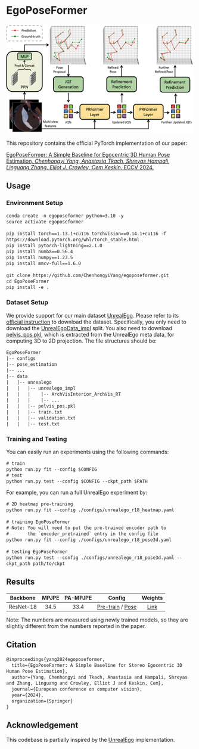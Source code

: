 # EgoPoseFormer
<p align="center">
<img src="assets/network.png" style="width:960px;"/>
</p>

This repository contains the official PyTorch implementation of our paper:

[EgoPoseFormer: A Simple Baseline for Egocentric 3D Human Pose Estimation, *Chenhongyi Yang*, *Anastasia Tkach*, *Shreyas Hampali*, *Linguang Zhang*, *Elliot J. Crowley*, *Cem Keskin*. ECCV 2024.](https://www.ecva.net/papers/eccv_2024/papers_ECCV/papers/07241.pdf)


## Usage

### Environment Setup
```shell
conda create -n egoposeformer python=3.10 -y
source activate egoposeformer

pip install torch==1.13.1+cu116 torchvision==0.14.1+cu116 -f https://download.pytorch.org/whl/torch_stable.html
pip install pytorch-lightning==2.1.0 
pip install numba==0.56.4
pip install numpy==1.23.5
pip install mmcv-full==1.6.0

git clone https://github.com/ChenhongyiYang/egoposeformer.git
cd EgoPoseFormer
pip install -e .
```

### Dataset Setup
We provide support for our main dataset [UnrealEgo](https://github.com/hiroyasuakada/UnrealEgo). Please refer to its [official instruction](https://4dqv.mpi-inf.mpg.de/UnrealEgo/) to download the dataset. Specifically, you only need to download the [UnrealEgoData_impl](https://drive.google.com/drive/folders/12SIG2yxQpRVwgY5ZPo-8AAn5L8n84XMc) split. You also need to download [pelvis_pos.pkl](https://drive.google.com/file/d/11ADVL-DxWYGnLy0V9ogBT1RGkqe4CRCn/view?usp=sharing), which is extracted from the UnrealEgo meta data, for computing 3D to 2D projection.  The file structures should be:
```
EgoPoseFormer
|-- configs
|-- pose_estimation
|-- ...
|-- data
|   |-- unrealego
|   |   |-- unrealego_impl
|   |   |    |-- ArchVisInterior_ArchVis_RT
|   |   |    |-- ...
|   |   |-- pelvis_pos.pkl
|   |   |-- train.txt
|   |   |-- validation.txt
|   |   |-- test.txt  
```

### Training and Testing
You can easily run an experiments using the following commands:
```shell
# train
python run.py fit --config $CONFIG
# test
python run.py test --config $CONFIG --ckpt_path $PATH
```
For example, you can run a full UnrealEgo experiment by:
```shell
# 2D heatmap pre-training
python run.py fit --config ./configs/unrealego_r18_heatmap.yaml

# training EgoPoseFormer
# Note: You will need to put the pre-trained encoder path to 
#       the `encoder_pretrained` entry in the config file
python run.py fit --config ./configs/unrealego_r18_pose3d.yaml

# testing EgoPoseFormer
python run.py test --config ./configs/unrealego_r18_pose3d.yaml --ckpt_path path/to/ckpt
```

## Results
| Backbone  | MPJPE | PA-MPJPE |                                                                                         Config                                                                                          | Weights  |
|:---------:|:-----:|:--------:|:---------------------------------------------------------------------------------------------------------------------------------------------------------------------------------------:|:--------:|
| ResNet-18 | 34.5  |   33.4   | [Pre-train](https://github.com/ChenhongyiYang/egoposeformer/blob/main/configs/unrealego_r18_heatmap.yaml) /  [Pose](https://github.com/ChenhongyiYang/egoposeformer/blob/main/configs/unrealego_r18_pose3d.yaml) | [Link](https://drive.google.com/drive/folders/1eRWyj1-v5hO4RcKHOpJTwc-XSKsivIsn?usp=drive_link) |

Note: The numbers are measured using newly trained models, so they are slightly different from the numbers reported in the paper.

## Citation

```
@inproceedings{yang2024egoposeformer,
  title={EgoPoseFormer: A Simple Baseline for Stereo Egocentric 3D Human Pose Estimation},
  author={Yang, Chenhongyi and Tkach, Anastasia and Hampali, Shreyas and Zhang, Linguang and Crowley, Elliot J and Keskin, Cem},
  journal={European conference on computer vision},
  year={2024},
  organization={Springer}
}
```

## Acknowledgement
This codebase is partially inspired by the [UnrealEgo](https://github.com/hiroyasuakada/UnrealEgo) implementation. 
